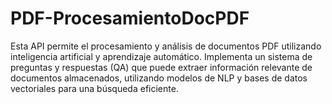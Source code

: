 # PDF-ProcesamientoDocPDF
Esta API permite el procesamiento y análisis de documentos PDF utilizando inteligencia artificial y aprendizaje automático. Implementa un sistema de preguntas y respuestas (QA) que puede extraer información relevante de documentos almacenados, utilizando modelos de NLP y bases de datos vectoriales para una búsqueda eficiente.
